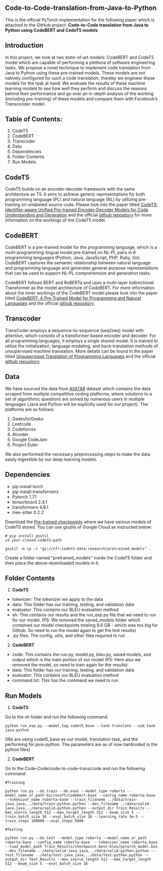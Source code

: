 ## Code-to-Code-translation-from-Java-to-Python

This is the official PyTorch implementation for the following paper which is attached to the GitHub project: 
 **Code-to-Code translation from Java to Python using CodeBERT and CodeT5 models**

## Introduction

In this project, we look at two state-of-art models: CodeBERT and CodeT5 model which are capable of performing a plethora of software engineering tasks. We propose a novel technique to implement code translation from Java to Python using these pre-trained models. These models are not natively configured for such a code translation, thereby we engineer these models for the task at hand. We evaluate the results of these machine learning models to see how well they perform and discuss the reasons behind their performance and go over an in-depth analysis of the working (including pre-training) of these models and compare them with Facebook’s Transconder model. 

## Table of Contents: 
1) CodeT5
2) CodeBERT
3) Transcoder
4) Data
5) Dependencies
6) Folder Contents
7) Run Models

## CodeT5

CodeT5 builds on an encoder-decoder framework with the same architecture as T5. It aims to achieve generic representations for both programming language (PL) and natural language (NL) by utilizing pre-training on unlabeled source code. Please look into the paper titled [CodeT5: Identifier-aware Unified Pre-trained Encoder-Decoder Models for Code Understanding and Generation](https://arxiv.org/pdf/2109.00859.pdf) and the official [github repository](https://github.com/salesforce/CodeT5/) for more information on the workings of the CodeT5 model. 


## CodeBERT

CodeBERT is a pre-trained model for the programming language, which is a multi-programming-lingual model pre-trained on NL-PL pairs in 6 programming languages (Python, Java, JavaScript, PHP, Ruby, Go). CodeBERT captures the semantic relationship between natural language and programming language and generates general-purpose representations that can be used to support NL-PL comprehension and generation tasks.

CodeBERT follows BERT and RoBERTa and uses a multi-layer bidirectional Transformer as the model architecture of CodeBERT. For more information about the inner workings of the CodeBERT model please look into the paper titled [CodeBERT: A Pre-Trained Model for Programming and Natural Languages](https://arxiv.org/pdf/2002.08155.pdf) and the official [github repository](https://github.com/microsoft/CodeBERT).

## Transcoder

TransCoder employs a sequence-to-sequence (seq2seq) model with attention, which consists of a transformer-based encoder and decoder. For all programming languages, it employs a single shared model. It is trained to utilize the initialization, language modeling, and back-translation methods of unsupervised machine translation. More details can be found in the paper titled [Unsupervised Translation of Programming Languages](https://arxiv.org/pdf/2006.03511.pdf) and the official [github repository](https://github.com/facebookresearch/CodeGen/blob/main/docs/transcoder.md#pre-trained-models).

## Data 

We have sourced the data from [AVATAR](http://web.cs.ucla.edu/~kwchang/bibliography/ahmad2021avatar/) dataset which contains the data scraped from multiple competitive coding platforms, where solutions to a set of algorithmic questions are solved by numerous users in
multiple languages (Java and Python will be explicitly used for our project). The platforms are as follows:
1) GeeksforGeeks
2) Leetcode
3) Codeforces
4) Atcoder
5) Google CodeJam
6) Project Euler

We also performed the necessary preprocessing steps to make the data easily ingestible by our deep learning models.

## Dependencies 

- pip install torch 
- pip install transformers
- Pytorch 1.7.1
- tensorboard 2.4.1
- transformers 4.6.1
- tree-sitter 0.2.2

Download the [Pre-trained checkpoints](https://console.cloud.google.com/storage/browser/sfr-codet5-data-research/pretrained_models) where we have various models of CodeT5 stored. You can use gsutils of Google Cloud as instructed below: 

```
# pip install gsutil
cd your-cloned-codet5-path

gsutil -m cp -r "gs://sfr-codet5-data-research/pretrained_models" .
```

Create a folder named "pretrained_models" inside the CodeT5 folder and then place the above-downloaded models in it. 

## Folder Contents

1. **CodeT5**
 - tokenizer: The tokenizer we apply to the data
 - data:  This folder has our training, testing, and validation data
 - evaluator: This contains our BLEU evaluation method
 - sh: This contains our results and the run_exp.py file that we need to run for our model. (PS: We removed the saved_models folder which contained our model checkpoints totaling 8.6 GB - which was too big for Github. So need to run the model again to get the test results)
 - .py files: The config, utils, and other files required to run
 
2. **CodeBERT** 
 - code: This contains the run.py, model.py, bleu.py, saved models, and output which is the main portion of our model (PS: Here also we removed the model, so need to train again for the results)
 - data: This folder has our training, testing, and validation data
 - evaluator: This contains our BLEU evaluation method
 - command.txt: This has the command we need to run
 
 ## Run Models 
 
 1. **CodeT5**
 
 Go to the sh folder and run the following command:
 ```
 python run_exp.py --model_tag codet5_base --task translate --sub_task java-python
 ```

(We are using codet5_base as our model, translation task, and the performing for java-python. The parameters are as of now hardcoded in the python files)

2. **CodeBERT**

Go to the Code-Code/code-to-code-trans/code and run the following command: 
 ```
#Training 
 
python run.py --do_train --do_eval --model_type roberta --model_name_or_path microsoft/codebert-base --config_name roberta-base --tokenizer_name roberta-base --train_filename ../data/train-java.java,../data/train-python.python --dev_filename ../data/valid-java.java,../data/valid-python.python --output_dir Train_Results --max_source_length 512 --max_target_length 512 --beam_size 5 --train_batch_size 16 --eval_batch_size 16 --learning_rate 5e-5 --train_steps 100000 --eval_steps 5000

#Testing

python run.py --do_test --model_type roberta --model_name_or_path roberta-base --config_name roberta-base  --tokenizer_name roberta-base  --load_model_path Train_Results/checkpoint-best-bleu/pytorch_model.bin --dev_filename ../data/valid-java.java,../data/valid-python.python --test_filename ../data/test-java.java,../data/test-python.python --output_dir Test_Results --max_source_length 512 --max_target_length 512 --beam_size 5 --eval_batch_size 16 
```
 
